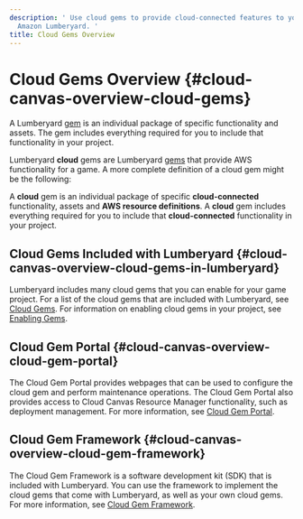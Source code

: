 ```yaml
---
description: ' Use cloud gems to provide cloud-connected features to your games in
  Amazon Lumberyard. '
title: Cloud Gems Overview
---
```

# Cloud Gems Overview {#cloud-canvas-overview-cloud-gems}

A Lumberyard [gem](/docs/userguide/gems/builtin/s.md) is an individual package of specific functionality and assets\. The gem includes everything required for you to include that functionality in your project\.

Lumberyard **cloud** gems are Lumberyard [gems](/docs/userguide/gems/builtin/s.md) that provide AWS functionality for a game\. A more complete definition of a cloud gem might be the following:

A **cloud** gem is an individual package of specific **cloud\-connected** functionality, assets and **AWS resource definitions**\. A **cloud** gem includes everything required for you to include that **cloud\-connected** functionality in your project\.

## Cloud Gems Included with Lumberyard {#cloud-canvas-overview-cloud-gems-in-lumberyard}

Lumberyard includes many cloud gems that you can enable for your game project\. For a list of the cloud gems that are included with Lumberyard, see [Cloud Gems](/docs/userguide/gems/cloud-canvas/s-intro.md)\. For information on enabling cloud gems in your project, see [Enabling Gems](/docs/userguide/gems/using-project-configurator.md)\.

## Cloud Gem Portal {#cloud-canvas-overview-cloud-gem-portal}

The Cloud Gem Portal provides webpages that can be used to configure the cloud gem and perform maintenance operations\. The Cloud Gem Portal also provides access to Cloud Canvas Resource Manager functionality, such as deployment management\. For more information, see [Cloud Gem Portal](/docs/userguide/gems/cloud-canvas/portal.md)\.

## Cloud Gem Framework {#cloud-canvas-overview-cloud-gem-framework}

The Cloud Gem Framework is a software development kit \(SDK\) that is included with Lumberyard\. You can use the framework to implement the cloud gems that come with Lumberyard, as well as your own cloud gems\. For more information, see [Cloud Gem Framework](/docs/userguide/gems/cloud-canvas/framework-intro.md)\.